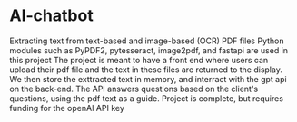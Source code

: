 # AI-chatbot
Extracting text from text-based and image-based (OCR) PDF files
Python modules such as PyPDF2, pytesseract, image2pdf, and fastapi are used in this project
The project is meant to have a front end where users can upload their pdf file and the text in these files are returned to the display.
We then store the exttracted text in memory, and interract with the gpt api on the back-end.
The API answers questions based on the client's questions, using the pdf text as a guide.
Project is complete, but requires funding for the openAI API key
